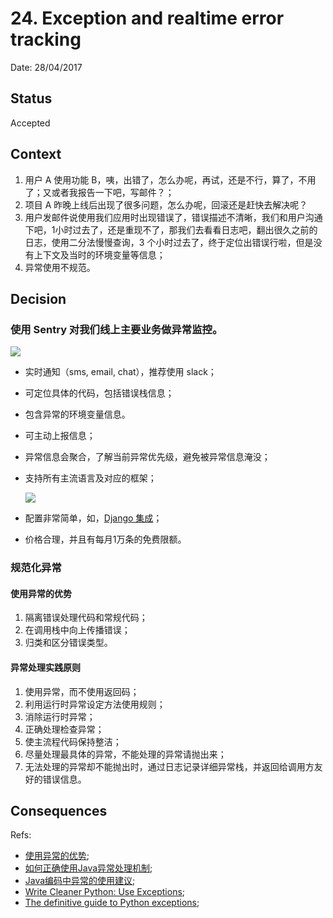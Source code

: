 # 24. Exception and realtime error tracking

Date: 28/04/2017

## Status

Accepted

## Context

1. 用户 A 使用功能 B，咦，出错了，怎么办呢，再试，还是不行，算了，不用了；又或者我报告一下吧，写邮件？；
2. 项目 A 昨晚上线后出现了很多问题，怎么办呢，回滚还是赶快去解决呢？
3. 用户发邮件说使用我们应用时出现错误了，错误描述不清晰，我们和用户沟通下吧，1小时过去了，还是重现不了，那我们去看看日志吧，翻出很久之前的日志，使用二分法慢慢查询，3 个小时过去了，终于定位出错误行啦，但是没有上下文及当时的环境变量等信息；
4. 异常使用不规范。

## Decision

### 使用 Sentry 对我们线上主要业务做异常监控。

![][image-1]

* 实时通知（sms, email, chat），推荐使用 slack；
* 可定位具体的代码，包括错误栈信息；
* 包含异常的环境变量信息。
* 可主动上报信息；
* 异常信息会聚合，了解当前异常优先级，避免被异常信息淹没；
* 支持所有主流语言及对应的框架；

	![][image-2]

* 配置非常简单，如，[Django 集成][1]；
* 价格合理，并且有每月1万条的免费限额。

### 规范化异常

#### 使用异常的优势

1. 隔离错误处理代码和常规代码；
2. 在调用栈中向上传播错误；
3. 归类和区分错误类型。

#### 异常处理实践原则

1. 使用异常，而不使用返回码；
2. 利用运行时异常设定方法使用规则；
3. 消除运行时异常；
4. 正确处理检查异常；
5. 使主流程代码保持整洁；
6. 尽量处理最具体的异常，不能处理的异常请抛出来；
7. 无法处理的异常却不能抛出时，通过日志记录详细异常栈，并返回给调用方友好的错误信息。

## Consequences

Refs:

* [使用异常的优势][2];
* [如何正确使用Java异常处理机制][3];
* [Java编码中异常的使用建议][4];
* [Write Cleaner Python: Use Exceptions][5];
* [The definitive guide to Python exceptions][6];

[1]:	https://docs.sentry.io/clients/python/integrations/django/
[2]:	http://leaforbook.com/blog/jexception/translate/advantages.html
[3]:	http://leaforbook.com/blog/jexception/original/practical.html
[4]:	http://www.jianshu.com/p/69cd9b7427bf
[5]:	https://jeffknupp.com/blog/2013/02/06/write-cleaner-python-use-exceptions/
[6]:	https://julien.danjou.info/blog/2016/python-exceptions-guide

[image-1]:	files/sentry-console.jpg
[image-2]:	files/sentry-supports.png